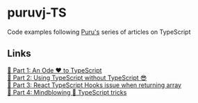 # puruvj-TS

Code examples following [Puru's](https://www.puruvj.dev/) series of articles on TypeScript

## Links

[🔗 Part 1: An Ode ❤ to TypeScript](https://www.puruvj.dev/blog/get-to-know-typescript-an-ode-to-typescript)  
[🔗 Part 2: Using TypeScript without TypeScript 😎](https://www.puruvj.dev/blog/get-to-know-typescript--using-typescript-without-typescript)  
[🔗 Part 3: React TypeScript Hooks issue when returning array](https://www.puruvj.dev/blog/get-to-know-typescript--react-hooks-return-array-issue)  
[🔗 Part 4: Mindblowing 🤯 TypeScript tricks](https://www.puruvj.dev/blog/get-to-know-typescript--mindblowing-typescript-tricks)
